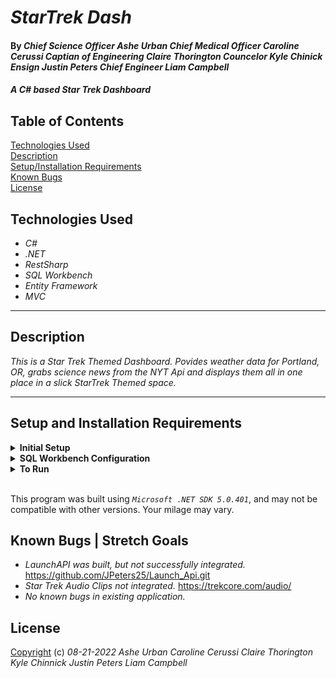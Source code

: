 # _StarTrek Dash_

#### By _Chief Science Officer Ashe Urban Chief Medical Officer Caroline Cerussi Captian of Engineering Claire Thorington Councelor Kyle Chinick  Ensign Justin Peters Chief Engineer Liam Campbell_



#### _A C# based Star Trek Dashboard_

## Table of Contents

[Technologies Used](#technologies-used)  
[Description](#description)  
[Setup/Installation Requirements](#setup-and-installation-requirements)  
[Known Bugs](#known-bugs)  
[License](#License)

## Technologies Used

* _C#_
* _.NET_
* _RestSharp_
* _SQL Workbench_
* _Entity Framework_
* _MVC_


---
## Description
_This is a Star Trek Themed Dashboard. Povides weather data for Portland, OR, grabs science news from the NYT Api and displays them all in one place in a slick StarTrek Themed space._




---
## Setup and Installation Requirements

<details>
<summary><strong>Initial Setup</strong></summary>
<ol>
<li>Copy the git repository url:https://github.com/carolinecerussi/StarTrekDash.git
<li>Open a shell program and navigate to your desktop.
<li>Clone the repository for this project using the "git clone" command and including the copied URL.
<li>While still in the shell program, navigate to the root directory of the newly created file named "StarTrekDash".
<li>From the root directory, navigate to the "StarTrekDash" directory.
<br>
</details>

<details>
<summary><strong>SQL Workbench Configuration</strong></summary>
<ol>
<li>Create an appsetting.json file in the "StarTrekDash" directory of the project*  
   <pre>StarTrekDash
   └── StarTrekDash
    └── appsetting.json</pre>
<li> Insert the following code** : <br>

<pre>{
   "Logging": {
    "LogLevel": {
      "Default": "Warning",
      "System": "Information",
      "Microsoft": "Information"
    }
  },
  "AllowedHosts": "*"
</pre>

</details>

<details>
<summary><strong>To Run</strong></summary>
Navigate to:  
   <pre>StarTrek_Dashboard
   └── <strong>StarTrekDash</strong></pre>

Run `$ dotnet restore`<br>
Run `$ dotnet build`
Run `$ dotnet run`

</details>

<br>

This program was built using *`Microsoft .NET SDK 5.0.401`*, and may not be compatible with other versions. Your milage may vary.

## Known Bugs | Stretch Goals

* _LaunchAPI was built, but not successfully integrated._
https://github.com/JPeters25/Launch_Api.git
* _Star Trek Audio Clips not integrated._
https://trekcore.com/audio/
* _No known bugs in existing application._


## License


[Copyright](/LICENSE) (c) _08-21-2022_ _Ashe Urban Caroline Cerussi Claire Thorington Kyle Chinnick Justin Peters Liam Campbell_